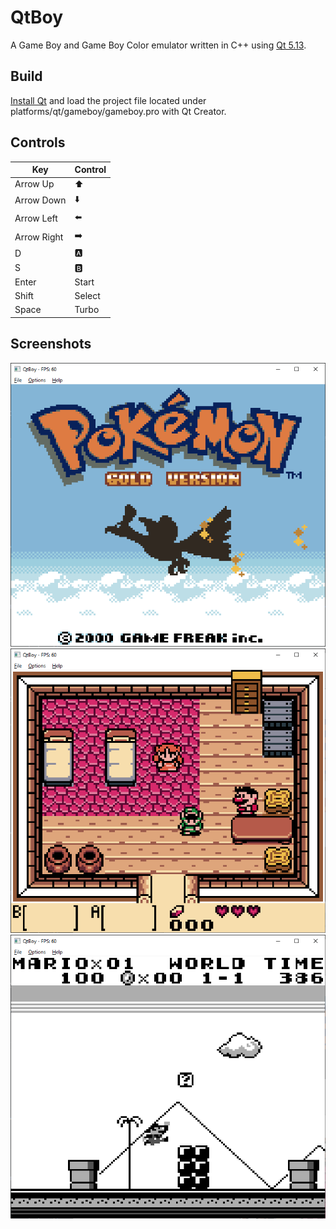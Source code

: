 # QtBoy

A Game Boy and Game Boy Color emulator written in C++ using [Qt 5.13](https://qt.io).

## Build

[Install Qt](https://doc.qt.io/qt-5/gettingstarted.html) and load the project file located under platforms/qt/gameboy/gameboy.pro with Qt Creator.

## Controls

Key|Control
---|---
Arrow Up|:arrow_up:
Arrow Down|:arrow_down:
Arrow Left|:arrow_left:
Arrow Right|:arrow_right:
D|:a:
S|:b:
Enter|Start
Shift|Select
Space|Turbo

## Screenshots

![Screenshot](docs/preview/pokemon_gold.png)![Screenshot](docs/preview/links_awakening.png)![Screenshot](docs/preview/super_mario_land.png)
